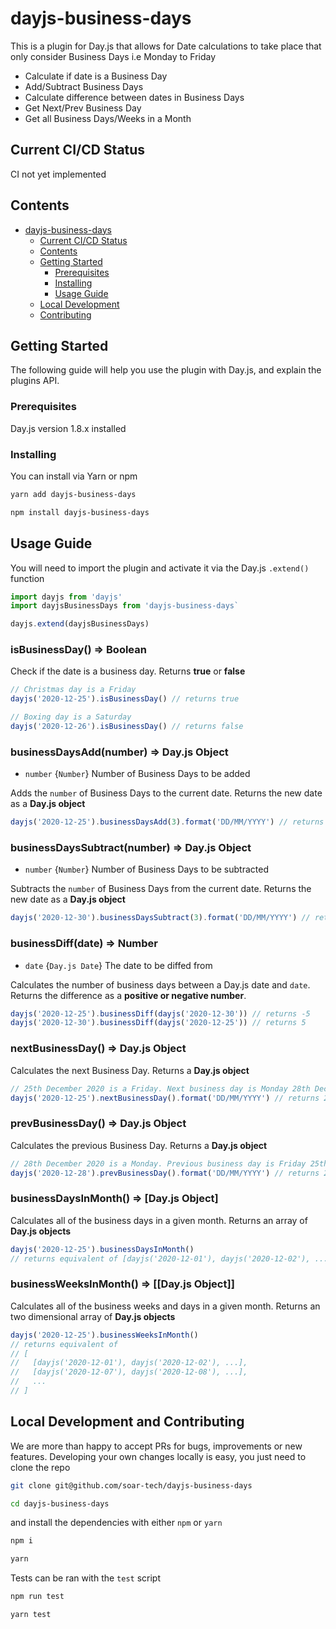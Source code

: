 # dayjs-business-days
This is a plugin for Day.js that allows for Date calculations to take place that only consider Business Days i.e Monday to Friday

- Calculate if date is a Business Day
- Add/Subtract Business Days
- Calculate difference between dates in Business Days
- Get Next/Prev Business Day
- Get all Business Days/Weeks in a Month

## Current CI/CD Status

CI not yet implemented

## Contents

- [dayjs-business-days](#dayjs-business-days)
  - [Current CI/CD Status](#current-cicd-status)
  - [Contents](#contents)
  - [Getting Started](#getting-started)
    - [Prerequisites](#prerequisites)
    - [Installing](#installing)
    - [Usage Guide](#usage-guide)
  - [Local Development](#local-development)
  - [Contributing](#contributing)

## Getting Started

The following guide will help you use the plugin with Day.js, and explain the plugins API.

### Prerequisites

Day.js version 1.8.x installed

### Installing

You can install via Yarn or npm

```bash
yarn add dayjs-business-days
```
```bash
npm install dayjs-business-days
```

## Usage Guide

You will need to import the plugin and activate it via the Day.js `.extend()` function
```javascript
import dayjs from 'dayjs'
import dayjsBusinessDays from 'dayjs-business-days`

dayjs.extend(dayjsBusinessDays)
```

### isBusinessDay() => Boolean
Check if the date is a business day. Returns **true** or **false**
```javascript
// Christmas day is a Friday
dayjs('2020-12-25').isBusinessDay() // returns true

// Boxing day is a Saturday
dayjs('2020-12-26').isBusinessDay() // returns false
```

### businessDaysAdd(number) => Day.js Object
* `number` {`Number`} Number of Business Days to be added

Adds the `number` of Business Days to the current date. Returns the new date as a **Day.js object**
```javascript
dayjs('2020-12-25').businessDaysAdd(3).format('DD/MM/YYYY') // returns 30/12/2020
```

### businessDaysSubtract(number) => Day.js Object
* `number` {`Number`} Number of Business Days to be subtracted

Subtracts the `number` of Business Days from the current date. Returns the new date as a **Day.js object**
```javascript
dayjs('2020-12-30').businessDaysSubtract(3).format('DD/MM/YYYY') // returns 25/12/2020
```

### businessDiff(date) => Number
* `date` {`Day.js Date`} The date to be diffed from

Calculates the number of business days between a Day.js date and `date`. Returns the difference as a **positive or negative number**.
```javascript
dayjs('2020-12-25').businessDiff(dayjs('2020-12-30')) // returns -5
dayjs('2020-12-30').businessDiff(dayjs('2020-12-25')) // returns 5
```

### nextBusinessDay() => Day.js Object
Calculates the next Business Day. Returns a **Day.js object**
```javascript
// 25th December 2020 is a Friday. Next business day is Monday 28th December.
dayjs('2020-12-25').nextBusinessDay().format('DD/MM/YYYY') // returns 28/12/2020
```

### prevBusinessDay() => Day.js Object
Calculates the previous Business Day. Returns a **Day.js object**
```javascript
// 28th December 2020 is a Monday. Previous business day is Friday 25th December.
dayjs('2020-12-28').prevBusinessDay().format('DD/MM/YYYY') // returns 25/12/2020
```

### businessDaysInMonth() => [Day.js Object]
Calculates all of the business days in a given month. Returns an array of **Day.js objects**
```javascript
dayjs('2020-12-25').businessDaysInMonth()
// returns equivalent of [dayjs('2020-12-01'), dayjs('2020-12-02'), ...]
```

### businessWeeksInMonth() => [[Day.js Object]]
Calculates all of the business weeks and days in a given month. Returns an two dimensional array of **Day.js objects**
```javascript
dayjs('2020-12-25').businessWeeksInMonth()
// returns equivalent of
// [
//   [dayjs('2020-12-01'), dayjs('2020-12-02'), ...],
//   [dayjs('2020-12-07'), dayjs('2020-12-08'), ...],
//   ...
// ]
```

## Local Development and Contributing

We are more than happy to accept PRs for bugs, improvements or new features.
Developing your own changes locally is easy, you just need to clone the repo

```bash
git clone git@github.com/soar-tech/dayjs-business-days

cd dayjs-business-days
```
and install the dependencies with either `npm` or `yarn`

```bash
npm i
```
```bash
yarn
```

Tests can be ran with the `test` script
```bash
npm run test
```
```bash
yarn test
```



